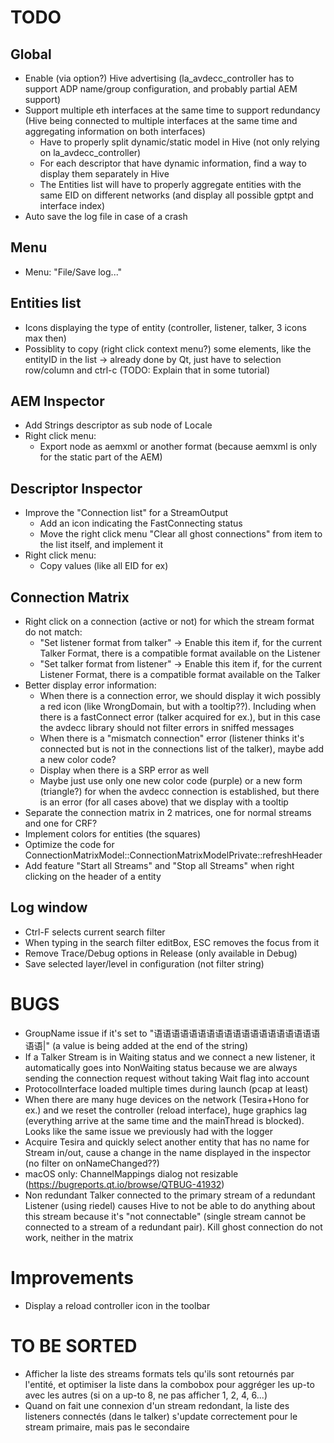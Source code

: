 # TODO
## Global
- Enable (via option?) Hive advertising (la_avdecc_controller has to support ADP name/group configuration, and probably partial AEM support)
- Support multiple eth interfaces at the same time to support redundancy (Hive being connected to multiple interfaces at the same time and aggregating information on both interfaces)
  - Have to properly split dynamic/static model in Hive (not only relying on la_avdecc_controller)
  - For each descriptor that have dynamic information, find a way to display them separately in Hive
  - The Entities list will have to properly aggregate entities with the same EID on different networks (and display all possible gptpt and interface index)
- Auto save the log file in case of a crash

## Menu
- Menu: "File/Save log..."

## Entities list
- Icons displaying the type of entity (controller, listener, talker, 3 icons max then)
- Possiblity to copy (right click context menu?) some elements, like the entityID in the list -> already done by Qt, just have to selection row/column and ctrl-c (TODO: Explain that in some tutorial)

## AEM Inspector
- Add Strings descriptor as sub node of Locale
- Right click menu:
  - Export node as aemxml or another format (because aemxml is only for the static part of the AEM)

## Descriptor Inspector
- Improve the "Connection list" for a StreamOutput
  - Add an icon indicating the FastConnecting status
  - Move the right click menu "Clear all ghost connections" from item to the list itself, and implement it
- Right click menu:
  - Copy values (like all EID for ex)

## Connection Matrix
- Right click on a connection (active or not) for which the stream format do not match:
  - "Set listener format from talker" -> Enable this item if, for the current Talker Format, there is a compatible format available on the Listener
  - "Set talker format from listener" -> Enable this item if, for the current Listener Format, there is a compatible format available on the Talker
- Better display error information:
  - When there is a connection error, we should display it wich possibly a red icon (like WrongDomain, but with a tooltip??). Including when there is a fastConnect error (talker acquired for ex.), but in this case the avdecc library should not filter errors in sniffed messages
  - When there is a "mismatch connection" error (listener thinks it's connected but is not in the connections list of the talker), maybe add a new color code?
  - Display when there is a SRP error as well
  - Maybe just use only one new color code (purple) or a new form (triangle?) for when the avdecc connection is established, but there is an error (for all cases above) that we display with a tooltip
- Separate the connection matrix in 2 matrices, one for normal streams and one for CRF?
- Implement colors for entities (the squares)
- Optimize the code for ConnectionMatrixModel::ConnectionMatrixModelPrivate::refreshHeader
- Add feature "Start all Streams" and "Stop all Streams" when right clicking on the header of a entity

## Log window
- Ctrl-F selects current search filter
- When typing in the search filter editBox, ESC removes the focus from it
- Remove Trace/Debug options in Release (only available in Debug)
- Save selected layer/level in configuration (not filter string)

# BUGS
- GroupName issue if it's set to "语语语语语语语语语语语语语语语语语语语语语|" (a value is being added at the end of the string)
- If a Talker Stream is in Waiting status and we connect a new listener, it automatically goes into NonWaiting status because we are always sending the connection request without taking Wait flag into account
- ProtocolInterface loaded multiple times during launch (pcap at least)
- When there are many huge devices on the network (Tesira+Hono for ex.) and we reset the controller (reload interface), huge graphics lag (everything arrive at the same time and the mainThread is blocked). Looks like the same issue we previously had with the logger
- Acquire Tesira and quickly select another entity that has no name for Stream in/out, cause a change in the name displayed in the inspector (no filter on onNameChanged??)
- macOS only: ChannelMappings dialog not resizable (https://bugreports.qt.io/browse/QTBUG-41932)
- Non redundant Talker connected to the primary stream of a redundant Listener (using riedel) causes Hive to not be able to do anything about this stream because it's "not connectable" (single stream cannot be connected to a stream of a redundant pair). Kill ghost connection do not work, neither in the matrix

# Improvements
- Display a reload controller icon in the toolbar

# TO BE SORTED
- Afficher la liste des streams formats tels qu'ils sont retournés par l'entité, et optimiser la liste dans la combobox pour aggréger les up-to avec les autres (si on a up-to 8, ne pas afficher 1, 2, 4, 6...)
- Quand on fait une connexion d'un stream redondant, la liste des listeners connectés (dans le talker) s'update correctement pour le stream primaire, mais pas le secondaire
